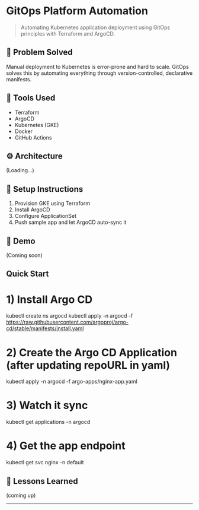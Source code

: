# GitOps Platform Automation

> Automating Kubernetes application deployment using GitOps principles with Terraform and ArgoCD.

## 🧠 Problem Solved
Manual deployment to Kubernetes is error-prone and hard to scale. GitOps solves this by automating everything through version-controlled, declarative manifests.

## 🔧 Tools Used
- Terraform
- ArgoCD
- Kubernetes (GKE)
- Docker
- GitHub Actions

## ⚙️ Architecture
(Loading...)

## 🚀 Setup Instructions
1. Provision GKE using Terraform
2. Install ArgoCD
3. Configure ApplicationSet
4. Push sample app and let ArgoCD auto-sync it

## 📸 Demo
(Coming soon)

## Quick Start

# 1) Install Argo CD
kubectl create ns argocd
kubectl apply -n argocd -f https://raw.githubusercontent.com/argoproj/argo-cd/stable/manifests/install.yaml

# 2) Create the Argo CD Application (after updating repoURL in yaml)
kubectl apply -n argocd -f argo-apps/nginx-app.yaml

# 3) Watch it sync
kubectl get applications -n argocd

# 4) Get the app endpoint
kubectl get svc nginx -n default


## 🧠 Lessons Learned
(coming up)

---
